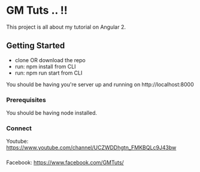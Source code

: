 # GM Tuts .. !!

This project is all about my tutorial on Angular 2.

## Getting Started

* clone OR download the repo
* run: npm install from CLI
* run: npm run start from CLI

You should be having you're server up and running on http://localhost:8000

### Prerequisites

You should be having node installed.

### Connect 

Youtube: https://www.youtube.com/channel/UCZWDDhgtn_FMKBQLc9J43bw 
###
Facebook: https://www.facebook.com/GMTuts/
